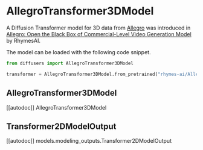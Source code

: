 <!-- Copyright 2025 The HuggingFace Team. All rights reserved.

Licensed under the Apache License, Version 2.0 (the "License"); you may not use this file except in compliance with
the License. You may obtain a copy of the License at

http://www.apache.org/licenses/LICENSE-2.0

Unless required by applicable law or agreed to in writing, software distributed under the License is distributed on
an "AS IS" BASIS, WITHOUT WARRANTIES OR CONDITIONS OF ANY KIND, either express or implied. See the License for the
specific language governing permissions and limitations under the License. -->

# AllegroTransformer3DModel

A Diffusion Transformer model for 3D data from [Allegro](https://github.com/rhymes-ai/Allegro) was introduced in [Allegro: Open the Black Box of Commercial-Level Video Generation Model](https://huggingface.co/papers/2410.15458) by RhymesAI.

The model can be loaded with the following code snippet.

```python
from diffusers import AllegroTransformer3DModel

transformer = AllegroTransformer3DModel.from_pretrained("rhymes-ai/Allegro", subfolder="transformer", torch_dtype=torch.bfloat16).to("cuda")
```

## AllegroTransformer3DModel

[[autodoc]] AllegroTransformer3DModel

## Transformer2DModelOutput

[[autodoc]] models.modeling_outputs.Transformer2DModelOutput
